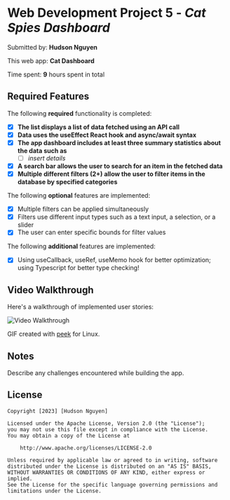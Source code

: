 # Web Development Project 5 - *Cat Spies Dashboard*

Submitted by: **Hudson Nguyen**

This web app: **Cat Dashboard**

Time spent: **9** hours spent in total

## Required Features

The following **required** functionality is completed:

- [x] **The list displays a list of data fetched using an API call**
- [x] **Data uses the useEffect React hook and async/await syntax**
- [x] **The app dashboard includes at least three summary statistics about the data such as**
  - [ ] *insert details*
- [x] **A search bar allows the user to search for an item in the fetched data**
- [x] **Multiple different filters (2+) allow the user to filter items in the database by specified categories**

The following **optional** features are implemented:

- [x] Multiple filters can be applied simultaneously
- [x] Filters use different input types such as a text input, a selection, or a slider
- [x] The user can enter specific bounds for filter values

The following **additional** features are implemented:

* [x] Using useCallback, useRef, useMemo hook for better optimization; using Typescript for better type checking!

## Video Walkthrough

Here's a walkthrough of implemented user stories:

<img src='assets/unit05.gif' title='Video Walkthrough' width='' alt='Video Walkthrough' />

<!-- Replace this with whatever GIF tool you used! -->
GIF created with [peek](https://github.com/phw/peek) for Linux. 

## Notes

Describe any challenges encountered while building the app.

## License

    Copyright [2023] [Hudson Nguyen]

    Licensed under the Apache License, Version 2.0 (the "License");
    you may not use this file except in compliance with the License.
    You may obtain a copy of the License at

        http://www.apache.org/licenses/LICENSE-2.0

    Unless required by applicable law or agreed to in writing, software
    distributed under the License is distributed on an "AS IS" BASIS,
    WITHOUT WARRANTIES OR CONDITIONS OF ANY KIND, either express or implied.
    See the License for the specific language governing permissions and
    limitations under the License.